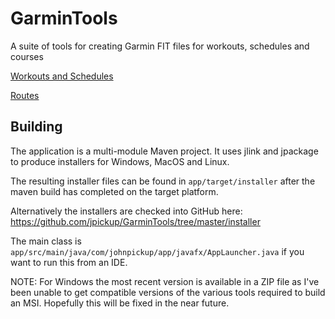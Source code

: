 # GarminTools
A suite of tools for creating Garmin FIT files for workouts, schedules and courses

[Workouts and Schedules](./WORKOUTS.md)

[Routes](./ROUTES.md)

## Building
The application is a multi-module Maven project. It uses jlink and jpackage to produce installers for Windows, MacOS and Linux.

The resulting installer files can be found in `app/target/installer` after the maven build has completed on the target platform. 

Alternatively the installers are checked into GitHub here: https://github.com/jpickup/GarminTools/tree/master/installer

The main class is `app/src/main/java/com/johnpickup/app/javafx/AppLauncher.java` if you want to run this from an IDE.

NOTE: 
For Windows the most recent version is available in a ZIP file as I've been unable to get compatible versions of 
the various tools required to build an MSI. Hopefully this will be fixed in the near future.
